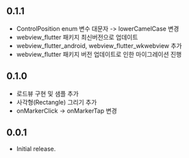 ## 0.1.1

* ControlPosition enum 변수 대문자 -> lowerCamelCase 변경
* webview_flutter 패키지 최신버전으로 업데이트
* webview_flutter_android, webview_flutter_wkwebview 추가
* webview_flutter 패키지 버전 업데이트로 인한 마이그레이션 진행

## 0.1.0

* 로드뷰 구현 및 샘플 추가
* 사각형(Rectangle) 그리기 추가
* onMarkerClick -> onMarkerTap 변경

## 0.0.1

* Initial release.
